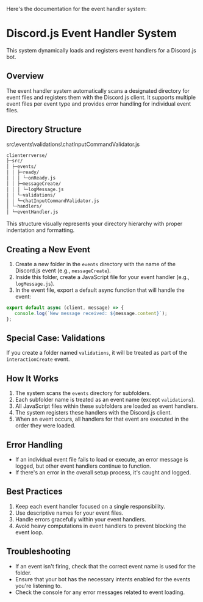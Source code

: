 Here's the documentation for the event handler system:

# Discord.js Event Handler System

This system dynamically loads and registers event handlers for a Discord.js bot.

## Overview

The event handler system automatically scans a designated directory for event files and registers them with the Discord.js client. It supports multiple event files per event type and provides error handling for individual event files.

## Directory Structure

src\events\validations\chatInputCommandValidator.js

```markdown
clienterrverse/
├─src/
│ ├─events/
│ │ ├─ready/
│ │ │ └─onReady.js
│ │ ├─messageCreate/
│ │ │ └─logMessage.js
│ │ └─validations/
│ │ └─chatInputCommandValidator.js
│ └─handlers/
│ └─eventHandler.js
```

This structure visually represents your directory hierarchy with proper indentation and formatting.

## Creating a New Event

1. Create a new folder in the `events` directory with the name of the Discord.js event (e.g., `messageCreate`).
2. Inside this folder, create a JavaScript file for your event handler (e.g., `logMessage.js`).
3. In the event file, export a default async function that will handle the event:

```javascript
export default async (client, message) => {
   console.log(`New message received: ${message.content}`);
};
```

## Special Case: Validations

If you create a folder named `validations`, it will be treated as part of the `interactionCreate` event.

## How It Works

1. The system scans the `events` directory for subfolders.
2. Each subfolder name is treated as an event name (except `validations`).
3. All JavaScript files within these subfolders are loaded as event handlers.
4. The system registers these handlers with the Discord.js client.
5. When an event occurs, all handlers for that event are executed in the order they were loaded.

## Error Handling

-  If an individual event file fails to load or execute, an error message is logged, but other event handlers continue to function.
-  If there's an error in the overall setup process, it's caught and logged.

## Best Practices

1. Keep each event handler focused on a single responsibility.
2. Use descriptive names for your event files.
3. Handle errors gracefully within your event handlers.
4. Avoid heavy computations in event handlers to prevent blocking the event loop.

## Troubleshooting

-  If an event isn't firing, check that the correct event name is used for the folder.
-  Ensure that your bot has the necessary intents enabled for the events you're listening to.
-  Check the console for any error messages related to event loading.
